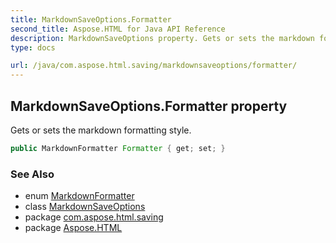```yaml
---
title: MarkdownSaveOptions.Formatter
second_title: Aspose.HTML for Java API Reference
description: MarkdownSaveOptions property. Gets or sets the markdown formatting style
type: docs

url: /java/com.aspose.html.saving/markdownsaveoptions/formatter/
---
```

## MarkdownSaveOptions.Formatter property

Gets or sets the markdown formatting style.

```java
public MarkdownFormatter Formatter { get; set; }
```

### See Also

* enum [MarkdownFormatter](../../markdownformatter/)
* class [MarkdownSaveOptions](../)
* package [com.aspose.html.saving](../../../com.aspose.html.saving/)
* package [Aspose.HTML](../../../)
